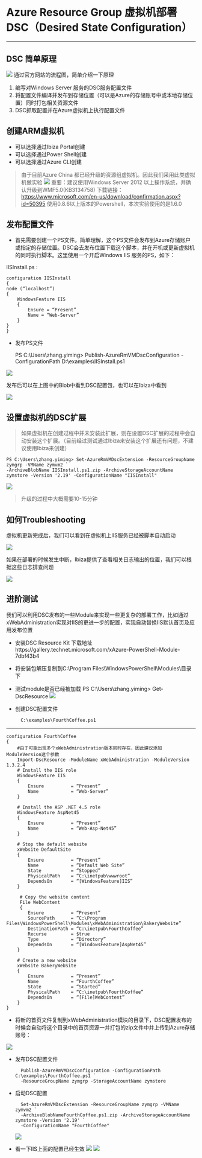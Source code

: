 # Azure Resource Group 虚拟机部署DSC（Desired State Configuration） #

----------

## DSC 简单原理 ##
![](http://i.imgur.com/AWAKYUm.png)
通过官方网站的流程图，简单介绍一下原理
1. 编写对Windows Server 服务的DSC服务配置文件
2. 将配置文件编译并发布到存储位置（可以是Azure的存储账号中或本地存储位置）同时打包相关资源文件
3. DSC抓取配置并在Azure虚拟机上执行配置文件

## 创建ARM虚拟机 ##
-  可以选择通过Ibiza Portal创建
-  可以选择通过Power Shell创建
-  可以选择通过Azure CLI创建

> 由于目前Azure China 都已经升级的资源组虚拟机。因此我们采用此类虚拟机做实验
![](http://i.imgur.com/56myG4c.png)
>  重要：建议使用Windows Server 2012 以上操作系统，并确认升级到WMF5.0(KB3134758)
>  下载链接：https://www.microsoft.com/en-us/download/confirmation.aspx?id=50395
>  使用0.8.6以上版本的Powershell，本次实验使用的是1.6.0

## 发布配置文件 ##


- 首先需要创建一个PS文件。简单理解，这个PS文件会发布到Azure存储账户或指定的存储位置。DSC会去发布位置下载这个脚本，并在开机或更新虚拟机的同时执行脚本。这里使用一个开启Windows IIS 服务的PS，如下：

IISInstall.ps :

	configuration IISInstall 
	{ 
    node (“localhost”) 
    { 
        WindowsFeature IIS 
        { 
            Ensure = “Present” 
            Name = “Web-Server”                        
        } 
    } 
	}





- 发布PS文件
    
	PS C:\Users\zhang.yiming> Publish-AzureRmVMDscConfiguration -ConfigurationPath D:\examples\IISInstall.ps1


![](http://i.imgur.com/WwtAYWx.png)

发布后可以在上图中的Blob中看到DSC配置包，也可以在Ibiza中看到

![](http://i.imgur.com/1z3NBq2.png)


## 设置虚拟机的DSC扩展 ##


> 如果虚拟机在创建过程中并未安装此扩展，则在设置DSC扩展的过程中会自动安装这个扩展。（目前经过测试通过Ibiza来安装这个扩展还有问题，不建议使用Ibiza来创建）

	PS C:\Users\zhang.yiming> Set-AzureRmVMDscExtension -ResourceGroupName zymgrp -VMName zymvm2 `
	-ArchiveBlobName IISInstall.ps1.zip -ArchiveStorageAccountName zymstore -Version '2.19' -ConfigurationName "IISInstall"

![](http://i.imgur.com/xUbOlxB.png)

> 升级的过程中大概需要10-15分钟


## 如何Troubleshooting ##

虚拟机更新完成后，我们可以看到在虚拟机上IIS服务已经被脚本自动启动

![](http://i.imgur.com/LIj4l0b.png)

如果在部署的时候发生中断，Ibiza提供了查看相关日志输出的位置，我们可以根据这些日志排查问题


![](http://i.imgur.com/3cMQEjc.png)

## 进阶测试 ##

我们可以利用DSC发布的一些Module来实现一些更复杂的部署工作，比如通过xWebAdministration实现对IIS的更进一步的配置，实现自动替换IIS默认首页及应用发布位置

- 安装DSC Resource Kit
  下载地址https://gallery.technet.microsoft.com/xAzure-PowerShell-Module-7dbf43b4
- 将安装包解压复制到C:\Program Files\WindowsPowerShell\Modules\目录下
- 测试module是否已经被加载
	PS C:\Users\zhang.yiming> Get-DscResource
  ![](http://i.imgur.com/wjttCiV.png)

- 创建DSC配置文件
  
		C:\examples\FourthCoffee.ps1

----------
	configuration FourthCoffee 
	{ 
		#由于可能出现多个xWebAdministration版本同时存在，因此建议添加ModuleVersion这个参数
    	Import-DscResource -ModuleName xWebAdministration -ModuleVersion 1.3.2.4 
		# Install the IIS role 
    	WindowsFeature IIS  
    	{  
        	Ensure          = “Present”  
        	Name            = “Web-Server”  
    	}  
  
    	# Install the ASP .NET 4.5 role  
    	WindowsFeature AspNet45  
    	{  
        	Ensure          = “Present”  
        	Name            = “Web-Asp-Net45”  
    	}  

    	# Stop the default website  
    	xWebsite DefaultSite 
    	{  
        	Ensure          = “Present”  
			Name            = “Default Web Site”  
        	State           = “Stopped”  
        	PhysicalPath    = “C:\inetpub\wwwroot”  
        	DependsOn       = “[WindowsFeature]IIS”  
    	}  
  
		 # Copy the website content  
		 File WebContent  
		 {  
		  	Ensure          = “Present”  
		 	SourcePath      = “C:\Program Files\WindowsPowerShell\Modules\xWebAdministration\BakeryWebsite” 
			DestinationPath = “C:\inetpub\FourthCoffee” 
		  	Recurse         = $true  
		   	Type            = “Directory”  
			DependsOn       = “[WindowsFeature]AspNet45”  
		}   
			
		# Create a new website  
		xWebsite BakeryWebSite   
		{  
			Ensure          = “Present”  
			Name            = “FourthCoffee” 
			State           = “Started”  
			PhysicalPath    = “C:\inetpub\FourthCoffee”  
			DependsOn       = “[File]WebContent”  
		} 
	}


- 将新的首页文件复制到xWebAdministration模块的目录下，DSC配置发布的时候会自动将这个目录中的首页资源一并打包的zip文件中并上传到Azure存储账号：
   
![](http://i.imgur.com/MH91ysS.png)

- 发布DSC配置文件
	
		Publish-AzureRmVMDscConfiguration -ConfigurationPath C:\examples\FourthCoffee.ps1 `
		-ResourceGroupName zymgrp -StorageAccountName zymstore

- 启动DSC配置
		
		Set-AzureRmVMDscExtension -ResourceGroupName zymgrp -VMName zymvm2 `
		-ArchiveBlobNameFourthCoffee.ps1.zip -ArchiveStorageAccountName zymstore -Version '2.19' `
		-ConfigurationName "FourthCoffee" 

   ![](http://i.imgur.com/TyE6fcO.png)

- 看一下IIS上面的配置已经生效
  ![](http://i.imgur.com/kBKsAaH.png)
  ![](http://i.imgur.com/9Kvemyk.png)